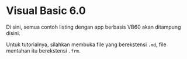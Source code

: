 # Visual Basic 6.0

Di sini, semua contoh listing dengan app berbasis VB60 akan ditampung disini.

Untuk tutorialnya, silahkan membuka file yang berekstensi `.md`, file mentahan itu berekstensi `.frm`.
